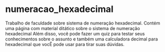 # numeracao_hexadecimal
 Trabalho de faculdade sobre sistema de numeração hexadecimal.
 Contém uma página com material ditático sobre o sistema de numeração hexadecimal
 Além disso, você pode fazer um quiz para testar seus conhecimentos sobre o assunto e também uma calculadora decimal para hexadecimal que vocÊ pode usar para tirar suas dúvidas.

